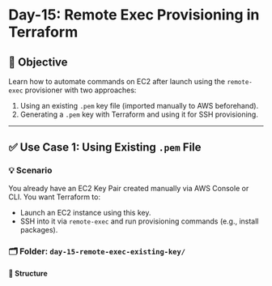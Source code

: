 # Day-15: Remote Exec Provisioning in Terraform

## 📌 Objective
Learn how to automate commands on EC2 after launch using the `remote-exec` provisioner with two approaches:

1. Using an existing `.pem` key file (imported manually to AWS beforehand).
2. Generating a `.pem` key with Terraform and using it for SSH provisioning.

---

## ✅ Use Case 1: Using Existing `.pem` File

### 💡 Scenario
You already have an EC2 Key Pair created manually via AWS Console or CLI. You want Terraform to:

- Launch an EC2 instance using this key.
- SSH into it via `remote-exec` and run provisioning commands (e.g., install packages).

### 🗂️ Folder: `day-15-remote-exec-existing-key/`

#### 📁 Structure
